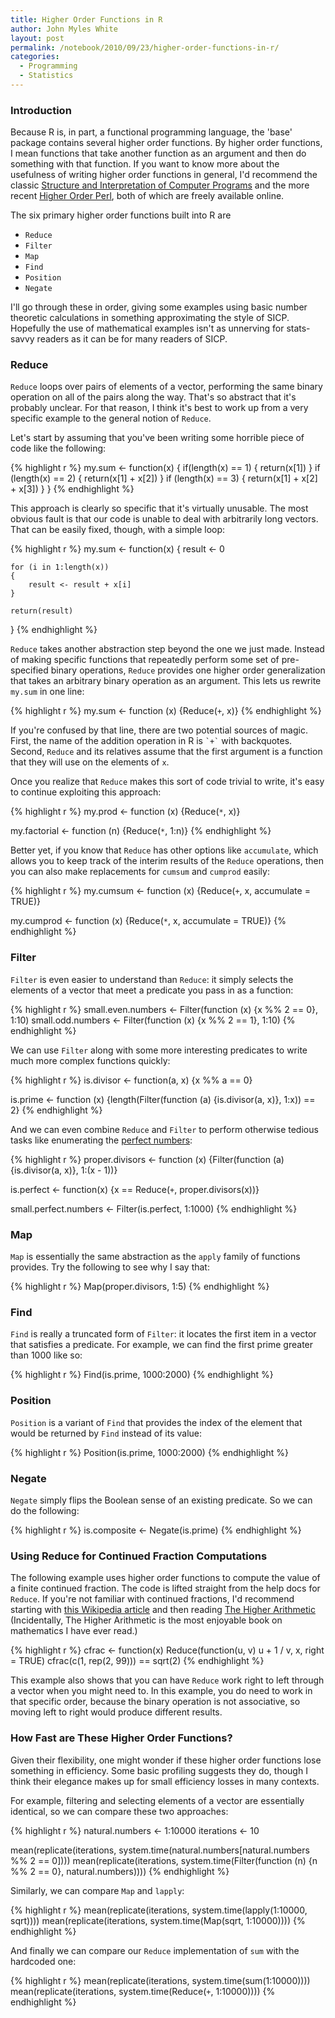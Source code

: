 ```yaml
---
title: Higher Order Functions in R
author: John Myles White
layout: post
permalink: /notebook/2010/09/23/higher-order-functions-in-r/
categories:
  - Programming
  - Statistics
---
```


### Introduction

Because R is, in part, a functional programming language, the 'base' package contains several higher order functions. By higher order functions, I mean functions that take another function as an argument and then do something with that function. If you want to know more about the usefulness of writing higher order functions in general, I'd recommend the classic [Structure and Interpretation of Computer Programs](http://mitpress.mit.edu/sicp/full-text/book/book.html) and the more recent [Higher Order Perl](http://hop.perl.plover.com/book/), both of which are freely available online.

The six primary higher order functions built into R are

* `Reduce`
* `Filter`
* `Map`
* `Find`
* `Position`
* `Negate`

I'll go through these in order, giving some examples using basic number theoretic calculations in something approximating the style of SICP. Hopefully the use of mathematical examples isn't as unnerving for stats-savvy readers as it can be for many readers of SICP.

### Reduce

`Reduce` loops over pairs of elements of a vector, performing the same binary operation on all of the pairs along the way. That's so abstract that it's probably unclear. For that reason, I think it's best to work up from a very specific example to the general notion of `Reduce`.

Let's start by assuming that you've been writing some horrible piece of code like the following:

{% highlight r %}
my.sum <- function(x)
{
	if(length(x) == 1)
	{
		return(x[1])
	}
	if (length(x) == 2)
	{
		return(x[1] + x[2])
	}
	if (length(x) == 3)
	{
		return(x[1] + x[2] + x[3])
	}
}
{% endhighlight %}

This approach is clearly so specific that it's virtually unusable. The most obvious fault is that our code is unable to deal with arbitrarily long vectors. That can be easily fixed, though, with a simple loop:

{% highlight r %}
my.sum <- function(x)
{
	result <- 0

	for (i in 1:length(x))
	{
		result <- result + x[i]
	}
	
	return(result)
}
{% endhighlight %}

`Reduce` takes another abstraction step beyond the one we just made. Instead of making specific functions that repeatedly perform some set of pre-specified binary operations, `Reduce` provides one higher order generalization that takes an arbitrary binary operation as an argument. This lets us rewrite `my.sum` in one line:

{% highlight r %}
my.sum <- function (x) {Reduce(`+`, x)}
{% endhighlight %}

If you're confused by that line, there are two potential sources of magic. First, the name of the addition operation in R is `` `+` `` with backquotes. Second, `Reduce` and its relatives assume that the first argument is a function that they will use on the elements of `x`.

Once you realize that `Reduce` makes this sort of code trivial to write, it's easy to continue exploiting this approach:

{% highlight r %}
my.prod <- function (x) {Reduce(`*`, x)}

my.factorial <- function (n) {Reduce(`*`, 1:n)}
{% endhighlight %}

Better yet, if you know that `Reduce` has other options like `accumulate`, which allows you to keep track of the interim results of the `Reduce` operations, then you can also make replacements for `cumsum` and `cumprod` easily:

{% highlight r %}
my.cumsum <- function (x) {Reduce(`+`, x, accumulate = TRUE)}

my.cumprod <- function (x) {Reduce(`*`, x, accumulate = TRUE)}
{% endhighlight %}

### Filter

`Filter` is even easier to understand than `Reduce`: it simply selects the elements of a vector that meet a predicate you pass in as a function:

{% highlight r %}
small.even.numbers <- Filter(function (x) {x %% 2 == 0}, 1:10)
small.odd.numbers <- Filter(function (x) {x %% 2 == 1}, 1:10)
{% endhighlight %}

We can use `Filter` along with some more interesting predicates to write much more complex functions quickly:

{% highlight r %}
is.divisor <- function(a, x) {x %% a == 0}

is.prime <- function (x) {length(Filter(function (a) {is.divisor(a, x)}, 1:x)) == 2}
{% endhighlight %}

And we can even combine `Reduce` and `Filter` to perform otherwise tedious tasks like enumerating the [perfect numbers](http://en.wikipedia.org/wiki/Perfect_number):

{% highlight r %}
proper.divisors <- function (x) {Filter(function (a) {is.divisor(a, x)}, 1:(x - 1))}

is.perfect <- function(x) {x == Reduce(`+`, proper.divisors(x))}

small.perfect.numbers <- Filter(is.perfect, 1:1000)
{% endhighlight %}

### Map

`Map` is essentially the same abstraction as the `apply` family of functions provides. Try the following to see why I say that:

{% highlight r %}
Map(proper.divisors, 1:5)
{% endhighlight %}

### Find

`Find` is really a truncated form of `Filter`: it locates the first item in a vector that satisfies a predicate. For example, we can find the first prime greater than 1000 like so:

{% highlight r %}
Find(is.prime, 1000:2000)
{% endhighlight %}

### Position

`Position` is a variant of `Find` that provides the index of the element that would be returned by `Find` instead of its value:

{% highlight r %}
Position(is.prime, 1000:2000)
{% endhighlight %}

### Negate

`Negate` simply flips the Boolean sense of an existing predicate. So we can do the following:

{% highlight r %}
is.composite <- Negate(is.prime)
{% endhighlight %}

### Using Reduce for Continued Fraction Computations

The following example uses higher order functions to compute the value of a finite continued fraction. The code is lifted straight from the help docs for `Reduce`. If you're not familiar with continued fractions, I'd recommend starting with [this Wikipedia article](http://en.wikipedia.org/wiki/Continued_fraction) and then reading [The Higher Arithmetic](http://www.amazon.com/Higher-Arithmetic-Introduction-Theory-Numbers/dp/0521634466) (Incidentally, The Higher Arithmetic is the most enjoyable book on mathematics I have ever read.)

{% highlight r %}
cfrac <- function(x) Reduce(function(u, v) u + 1 / v, x, right = TRUE)
cfrac(c(1, rep(2, 99))) == sqrt(2)
{% endhighlight %}

This example also shows that you can have `Reduce` work right to left through a vector when you might need to. In this example, you do need to work in that specific order, because the binary operation is not associative, so moving left to right would produce different results.

### How Fast are These Higher Order Functions?

Given their flexibility, one might wonder if these higher order functions lose something in efficiency. Some basic profiling suggests they do, though I think their elegance makes up for small efficiency losses in many contexts.

For example, filtering and selecting elements of a vector are essentially identical, so we can compare these two approaches:

{% highlight r %}
natural.numbers <- 1:10000
iterations <- 10

mean(replicate(iterations, system.time(natural.numbers[natural.numbers %% 2 == 0])))
mean(replicate(iterations, system.time(Filter(function (n) {n %% 2 == 0}, natural.numbers))))
{% endhighlight %}

Similarly, we can compare `Map` and `lapply`:

{% highlight r %}
mean(replicate(iterations, system.time(lapply(1:10000, sqrt))))
mean(replicate(iterations, system.time(Map(sqrt, 1:10000))))
{% endhighlight %}

And finally we can compare our `Reduce` implementation of `sum` with the hardcoded one:

{% highlight r %}
mean(replicate(iterations, system.time(sum(1:10000))))
mean(replicate(iterations, system.time(Reduce(`+`, 1:10000))))
{% endhighlight %}
